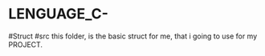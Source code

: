 # LENGUAGE_C-
#Struct
#src
this folder, is the basic struct for me, that i going to use for my   PROJECT.

